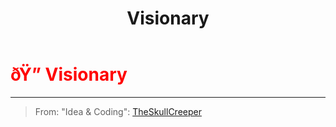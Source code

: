 ﻿---
lang: en-US
title: Visionary
prev:
next:
---

# <font color="red">ðŸ”­ <b>Visionary</b></font> <Badge text="Support" type="tip" vertical="middle"/>
---

> From: "Idea & Coding": [TheSkullCreeper](https://github.com/Loonie-Toons)
